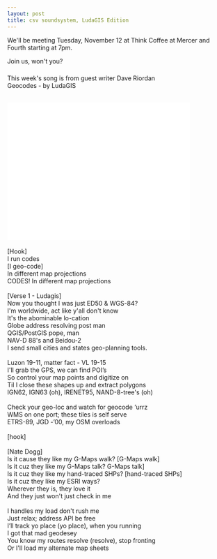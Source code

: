 ```yaml
---
layout: post
title: csv soundsystem, LudaGIS Edition
---
```



We'll be meeting Tuesday, November 12 at Think Coffee at Mercer and Fourth starting at 7pm. 

Join us, won't you?
###

This week's song is from guest writer Dave Riordan<br/>
Geocodes - by LudaGIS<br/>
<br/>
<iframe width="420" height="315" src="//www.youtube.com/embed/cvrKzmkdBTI" frameborder="0" allowfullscreen></iframe>
<br/>
<br/>
[Hook]<br/>
I run codes<br/>
[I geo-code]<br/>
In different map projections<br/>
CODES! In different map projections<br/>
<br/>
[Verse 1 - Ludagis]<br/>
Now you thought I was just ED50 & WGS-84?<br/>
I'm worldwide, act like y'all don't know<br/>
It's the abominable lo-cation<br/>
Globe address resolving post man<br/>
QGIS/PostGIS pope, man<br/>
NAV-D 88's and Beidou-2<br/>
I send small cities and states geo-planning tools.<br/>
<br/>
Luzon 19-11, matter fact - VL 19-15<br/>
I'll grab the GPS, we can find POI’s<br/>
So control your map points and digitize on<br/>
Til I close these shapes up and extract polygons<br/>
IGN62, IGN63 (oh), IRENET95, NAND-8-tree's (oh)<br/>
<br/>
Check your geo-loc and watch for geocode ‘urrz<br/>
WMS on one port; these tiles is self serve<br/>
ETRS-89, JGD -’00, my OSM overloads<br/>
<br/>
[hook]<br/>
<br/>
[Nate Dogg]<br/>
Is it cause they like my G-Maps walk? [G-Maps walk]<br/>
Is it cuz they like my G-Maps talk? G-Maps talk]<br/>
Is it cuz they like my hand-traced SHPs? [hand-traced SHPs]<br/>
Is it cuz they like my ESRI ways?<br/>
Wherever they is, they love it<br/>
And they just won't just check in me<br/>
<br/>
I handles my load don't rush me<br/>
Just relax; address API be free<br/>
I’ll track yo place (yo place), when you running<br/>
I got that mad geodesey<br/>
You know my routes resolve (resolve), stop fronting<br/>
Or I'll load my alternate map sheets<br/>

